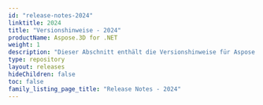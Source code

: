 ```yaml
---
id: "release-notes-2024"
linktitle: 2024
title: "Versionshinweise - 2024"
productName: Aspose.3D for .NET
weight: 1
description: "Dieser Abschnitt enthält die Versionshinweise für Aspose.3D für .NET für das Jahr 2024. In diesen Versionshinweisen veröffentlichen wir die Liste der behobenen Probleme in der aktuellen Version sowie alle öffentlichen API- und Verhaltensänderungen."
type: repository
layout: releases
hideChildren: false
toc: false
family_listing_page_title: "Release Notes - 2024"
---
```


